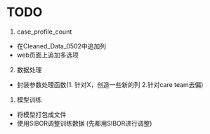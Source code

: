 # TODO

1. case_profile_count
- 在Cleaned_Data_0502中追加列
- web页面上追加多选项

2. 数据处理
- 封装参数处理函数(1. 针对X，创造一些新的列 2.针对care team去偏)

1. 模型训练
- 将模型打包成文件
- 使用SIBOR调整训练数据 (先都用SIBOR进行调整)